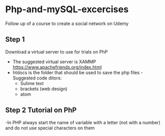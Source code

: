 # Php-and-mySQL-excercises
Follow up of a course to create a social network on Udemy

## Step 1
Download a virtual server to use for trials on PhP
- The suggested virtual server is XAMMP https://www.apachefriends.org/index.html
- htdocs is the folder that should be used to save the php files
-Suggested code ditors:
  - Sulime text
  - brackets (web design)
  - atom
## Step 2 Tutorial on PhP
-In PHP always start the name of variable with a letter (not with a number) and do not use special characters on them
